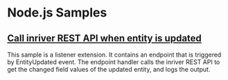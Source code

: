 # Node.js Samples

## [Call inriver REST API when entity is updated](./listener-calling-inriver-rest-api/)

This sample is a listener extension.
It contains an endpoint that is triggered by EntityUpdated event.
The endpoint handler calls the inriver REST API to get the changed field values of the updated entity, and logs the output.
